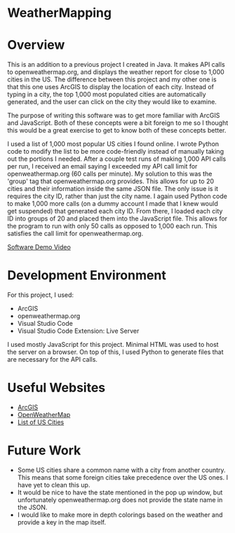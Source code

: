 # WeatherMapping

# Overview

This is an addition to a previous project I created in Java. It makes API calls to openweathermap.org, and displays the weather report for
close to 1,000 cities in the US.  The difference between this project and my other one is that this one uses ArcGIS to display the location
of each city. Instead of typing in a city, the top 1,000 most populated cities are automatically generated, and the user can click on the
city they would like to examine.


The purpose of writing this software was to get more familiar with ArcGIS and JavaScript. Both of these concepts were a bit foreign to me
so I thought this would be a great exercise to get to know both of these concepts better.


I used a list of 1,000 most popular US cities I found online. I wrote Python code to modify the list to be more code-friendly
instead of manually taking out the portions I needed.  After a couple test runs of making 1,000 API calls per run, I received
an email saying I exceeded my API call limit for openweathermap.org (60 calls per minute). My solution to this was the
'group' tag that openweathermap.org provides. This allows for up to 20 cities and their information inside the same JSON
file.  The only issue is it requires the city ID, rather than just the city name. I again used Python code to make 1,000 more
calls (on a dummy account I made that I knew would get suspended) that generated each city ID. From there, I loaded each city
ID into groups of 20 and placed them into the JavaScript file. This allows for the program to run with only 50 calls as
opposed to 1,000 each run. This satisfies the call limit for openweathermap.org.


[Software Demo Video](http://youtube.link.goes.here)

# Development Environment

For this project, I used:
* ArcGIS
* openweathermap.org
* Visual Studio Code
* Visual Studio Code Extension: Live Server

I used mostly JavaScript for this project. Minimal HTML was used to host the server on a browser.
On top of this, I used Python to generate files that are necessary for the API calls.

# Useful Websites

* [ArcGIS](https://www.arcgis.com/index.html)
* [OpenWeatherMap](https://openweathermap.org/)
* [List of US Cities](https://gist.github.com/Miserlou/11500b2345d3fe850c92)

# Future Work

* Some US cities share a common name with a city from another country. This means that some foreign cities take precedence over the US ones. I have yet to clean this up.
* It would be nice to have the state mentioned in the pop up window, but unfortunately openweathermap.org does not provide the state name in the JSON.
* I would like to make more in depth colorings based on the weather and provide a key in the map itself.
